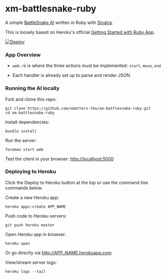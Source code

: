 # xm-battlesnake-ruby

A simple [BattleSnake AI](http://battlesnake.io) written in Ruby with [Sinatra](http://www.sinatrarb.com/).

This is loosely based on Heroku's official [Getting Started with Ruby App](https://github.com/heroku/ruby-getting-started).

[![Deploy](https://www.herokucdn.com/deploy/button.png)](https://heroku.com/deploy)

### App Overview

- `web.rb` is where the three actions must be implemented: `start`, `move`, `end`

- Each handler is already set up to parse and render JSON.

### Running the AI locally

Fork and clone this repo:

```
git clone https://github.com/xmatters-tko/xm-battlesnake-ruby.git
cd xm-battlesnake-ruby
```

Install dependencies:

```
bundle install
```

Run the server:

```
foreman start web
```

Test the client in your browser: [http://localhost:5000](http://localhost:5000)


### Deploying to Heroku

Click the Deploy to Heroku button at the top or use the command line commands below.

Create a new Heroku app:

```
heroku apps:create APP_NAME
```

Push code to Heroku servers:

```
git push heroku master
```

Open Heroku app in browser:

```
heroku open
```

Or go directly via http://APP_NAME.herokuapp.com

View/stream server logs:

```
heroku logs --tail
```
